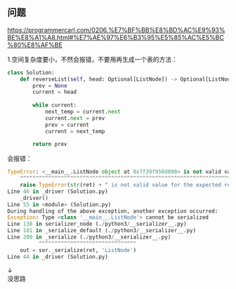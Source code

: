 ## 问题
https://programmercarl.com/0206.%E7%BF%BB%E8%BD%AC%E9%93%BE%E8%A1%A8.html#%E7%AE%97%E6%B3%95%E5%85%AC%E5%BC%80%E8%AF%BE

1.空间复杂度要小，不然会报错，不要用再生成一个表的方法：

```python
class Solution:
    def reverseList(self, head: Optional[ListNode]) -> Optional[ListNode]:
        prev = None
        current = head
        
        while current:
            next_temp = current.next
            current.next = prev
            prev = current
            current = next_temp
            
        return prev
```
会报错：
```python
TypeError: <__main__.ListNode object at 0x7f39f950d890> is not valid value for the expected return type ListNode
    ^^^^^^^^^^^^^^^^^^^^^^^^^^^^^^^^^^^^^^^^^^^^^^^^^^^^^^^^^^^^^^^^^^^^^^^^^^^^^^^^^^^^^^^
    raise TypeError(str(ret) + " is not valid value for the expected return type ListNode");
Line 46 in _driver (Solution.py)
    _driver()
Line 55 in <module> (Solution.py)
During handling of the above exception, another exception occurred:
Exception: Type <class '__main__.ListNode'> cannot be serialized
Line 138 in serializer_node (./python3/__serializer__.py)
Line 181 in _serialize_default (./python3/__serializer__.py)
Line 200 in _serialize (./python3/__serializer__.py)
          ^^^^^^^^^^^^^^^^^^^^^^^^^^^^^^^
    out = ser._serialize(ret, 'ListNode')
Line 44 in _driver (Solution.py)
```

 ↓  
没思路


